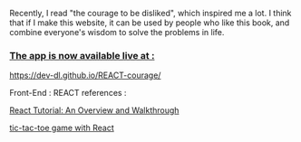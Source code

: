 Recently, I read "the courage to be disliked", which inspired me a lot. I think that if I make this website, it can be used by people who like this book, and combine everyone's wisdom to solve the problems in life. 
### [The app is now available live at :](https://dev-dl.github.io/REACT-courage/) 

https://dev-dl.github.io/REACT-courage/

Front-End : REACT
references :

[React Tutorial: An Overview and Walkthrough](https://www.taniarascia.com/getting-started-with-react/)

[tic-tac-toe game with React](https://reactjs.org/tutorial/tutorial.html)




